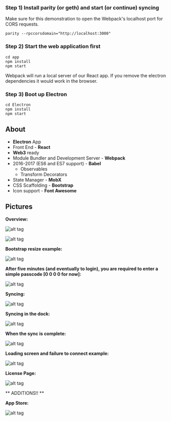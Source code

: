 




### Step 1) Install parity (or geth) and start (or continue) syncing


Make sure for this demonstration to open the Webpack's localhost port for CORS requests.

`parity --rpccorsdomain="http://localhost:3000"`


### Step 2) Start the web application first

```terminal
cd app
npm install
npm start
```

Webpack will run a local server of our React app. If you remove the electron dependencies it would work in the browser.

### Step 3) Boot up Electron

```terminal
cd Electron
npm install
npm start
```


## About

* **Electron** App
* Front End - **React**
* **Web3** ready
* Module Bundler and Development Server - **Webpack**
* 2016-2017 (ES6 and ES7 support) - **Babel**
  - Observables
  - Transform Decorators
* State Manager - **MobX**
* CSS Scaffolding - **Bootstrap**
* Icon support - **Font Awesome**

## Pictures

**Overview:**

![alt tag](https://github.com/CraigglesO/Parity-UI/blob/master/img/overview1.png)

![alt tag](https://github.com/CraigglesO/Parity-UI/blob/master/img/overview.png)

**Bootstrap resize example:**

![alt tag](https://github.com/CraigglesO/Parity-UI/blob/master/img/bootstrap.gif)

**After five minutes (and eventually to login), you are required to enter a simple passcode [0 0 0 0 for now]:**

![alt tag](https://github.com/CraigglesO/Parity-UI/blob/master/img/pass.png)

**Syncing:**

![alt tag](https://github.com/CraigglesO/Parity-UI/blob/master/img/syncScreen.png)

**Syncing in the dock:**

![alt tag](https://github.com/CraigglesO/Parity-UI/blob/master/img/downloadDock.png)

**When the sync is complete:**

![alt tag](https://github.com/CraigglesO/Parity-UI/blob/master/img/complete.gif)

**Loading screen and failure to connect example:**

![alt tag](https://github.com/CraigglesO/Parity-UI/blob/master/img/skeleton.gif)

**License Page:**

![alt tag](https://github.com/CraigglesO/Parity-UI/blob/master/img/license.png)





** ADDITIONS!! **

**App Store:**

![alt tag](https://github.com/CraigglesO/Parity-UI/blob/master/img/store.png)
